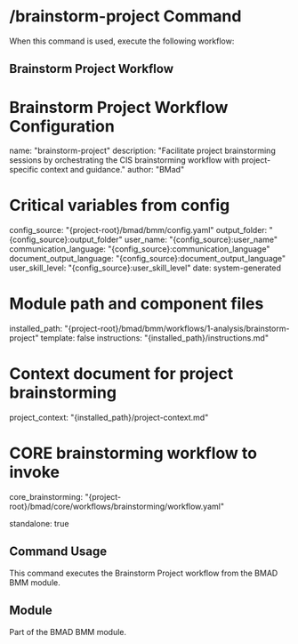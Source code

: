 # /brainstorm-project Command

When this command is used, execute the following workflow:

## Brainstorm Project Workflow

# Brainstorm Project Workflow Configuration
name: "brainstorm-project"
description: "Facilitate project brainstorming sessions by orchestrating the CIS brainstorming workflow with project-specific context and guidance."
author: "BMad"

# Critical variables from config
config_source: "{project-root}/bmad/bmm/config.yaml"
output_folder: "{config_source}:output_folder"
user_name: "{config_source}:user_name"
communication_language: "{config_source}:communication_language"
document_output_language: "{config_source}:document_output_language"
user_skill_level: "{config_source}:user_skill_level"
date: system-generated

# Module path and component files
installed_path: "{project-root}/bmad/bmm/workflows/1-analysis/brainstorm-project"
template: false
instructions: "{installed_path}/instructions.md"

# Context document for project brainstorming
project_context: "{installed_path}/project-context.md"

# CORE brainstorming workflow to invoke
core_brainstorming: "{project-root}/bmad/core/workflows/brainstorming/workflow.yaml"

standalone: true


## Command Usage

This command executes the Brainstorm Project workflow from the BMAD BMM module.

## Module

Part of the BMAD BMM module.
